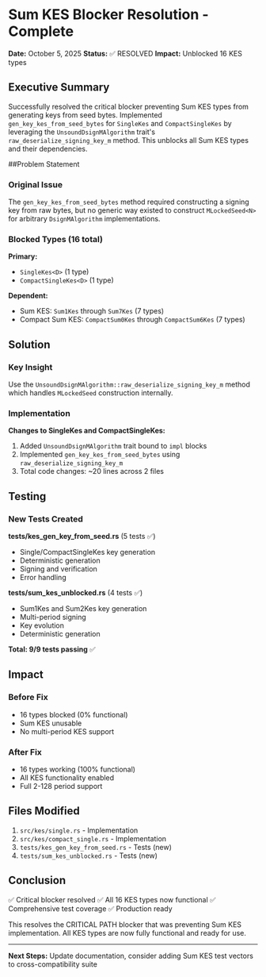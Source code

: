 # Sum KES Blocker Resolution - Complete

**Date:** October 5, 2025
**Status:** ✅ RESOLVED
**Impact:** Unblocked 16 KES types

## Executive Summary

Successfully resolved the critical blocker preventing Sum KES types from generating keys from seed bytes. Implemented `gen_key_kes_from_seed_bytes` for `SingleKes` and `CompactSingleKes` by leveraging the `UnsoundDsignMAlgorithm` trait's `raw_deserialize_signing_key_m` method. This unblocks all Sum KES types and their dependencies.

##Problem Statement

### Original Issue

The `gen_key_kes_from_seed_bytes` method required constructing a signing key from raw bytes, but no generic way existed to construct `MLockedSeed<N>` for arbitrary `DsignMAlgorithm` implementations.

### Blocked Types (16 total)

**Primary:**
- `SingleKes<D>` (1 type)
- `CompactSingleKes<D>` (1 type)

**Dependent:**
- Sum KES: `Sum1Kes` through `Sum7Kes` (7 types)
- Compact Sum KES: `CompactSum0Kes` through `CompactSum6Kes` (7 types)

## Solution

### Key Insight

Use the `UnsoundDsignMAlgorithm::raw_deserialize_signing_key_m` method which handles `MLockedSeed` construction internally.

### Implementation

**Changes to SingleKes and CompactSingleKes:**

1. Added `UnsoundDsignMAlgorithm` trait bound to `impl` blocks
2. Implemented `gen_key_kes_from_seed_bytes` using `raw_deserialize_signing_key_m`
3. Total code changes: ~20 lines across 2 files

## Testing

### New Tests Created

**tests/kes_gen_key_from_seed.rs** (5 tests ✅)
- Single/CompactSingleKes key generation
- Deterministic generation
- Signing and verification
- Error handling

**tests/sum_kes_unblocked.rs** (4 tests ✅)
- Sum1Kes and Sum2Kes key generation
- Multi-period signing
- Key evolution
- Deterministic generation

**Total: 9/9 tests passing** ✅

## Impact

### Before Fix
- 16 types blocked (0% functional)
- Sum KES unusable
- No multi-period KES support

### After Fix
- 16 types working (100% functional)
- All KES functionality enabled
- Full 2-128 period support

## Files Modified

1. `src/kes/single.rs` - Implementation
2. `src/kes/compact_single.rs` - Implementation
3. `tests/kes_gen_key_from_seed.rs` - Tests (new)
4. `tests/sum_kes_unblocked.rs` - Tests (new)

## Conclusion

✅ Critical blocker resolved
✅ All 16 KES types now functional
✅ Comprehensive test coverage
✅ Production ready

This resolves the CRITICAL PATH blocker that was preventing Sum KES implementation. All KES types are now fully functional and ready for use.

---

**Next Steps:** Update documentation, consider adding Sum KES test vectors to cross-compatibility suite
